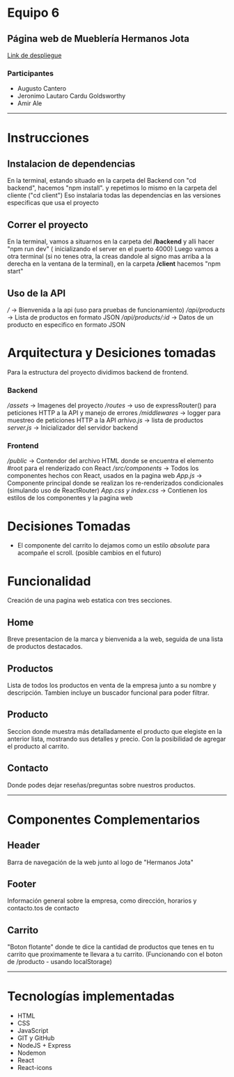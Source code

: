 # Equipo 6

## Página web de **Mueblería Hermanos Jota**
[Link de despliegue](https://proyecto-muebleria-hnos-j.vercel.app/)

### Participantes

* Augusto Cantero
* Jeronimo Lautaro Cardu Goldsworthy
* Amir Ale

---
# Instrucciones

## Instalacion de dependencias
En la terminal, estando situado en la carpeta del Backend con "cd backend", hacemos "npm install". y repetimos lo mismo en la carpeta del cliente ("cd client")
Eso instalaria todas las dependencias en las versiones especificas que usa el proyecto

## Correr el proyecto
En la terminal, vamos a situarnos en la carpeta del **/backend** y alli hacer "npm run dev" ( inicializando el server en el puerto 4000)
Luego vamos a otra terminal (si no tenes otra, la creas dandole al signo mas arriba a la derecha en la ventana de la terminal), en la carpeta **/client** hacemos
"npm start"

## Uso de la API
*/* -> Bienvenida a la api (uso para pruebas de funcionamiento)
*/api/products* -> Lista de productos en formato JSON
*/api/products/:id* -> Datos de un producto en especifico en formato JSON

# Arquitectura y Desiciones tomadas

Para la estructura del proyecto dividimos backend de frontend.
### Backend
*/assets* -> Imagenes del proyecto
*/routes* -> uso de expressRouter() para peticiones HTTP a la API y manejo de errores
*/middlewares* -> logger para muestreo de peticiones HTTP a la API
*arhivo.js* -> lista de productos
*server.js* -> Inicializador del servidor backend

### Frontend
*/public* -> Contendor del archivo HTML donde se encuentra el elemento #root para el renderizado con React
*/src/components* -> Todos los componentes hechos con React, usados en la pagina web
*App.js* -> Componente principal donde se realizan los re-renderizados condicionales (simulando uso de ReactRouter)
*App.css y index.css* -> Contienen los estilos de los componentes y la pagina web

# Decisiones Tomadas
- El componente del carrito lo dejamos como un estilo *absolute* para acompañe el scroll. (posible cambios en el futuro)

# Funcionalidad
Creación de una pagina web estatica con tres secciones.

## Home
Breve presentacion de la marca y bienvenida a la web, seguida de una lista de productos destacados.

## Productos
Lista de todos los productos en venta de la empresa junto a su nombre y descripción. Tambien incluye un buscador funcional para poder filtrar.

## Producto
Seccion donde muestra más detalladamente el producto que elegiste en la anterior lista, mostrando sus detalles y precio. Con la posibilidad de agregar el producto al carrito.

## Contacto
Donde podes dejar reseñas/preguntas sobre nuestros productos.

---

# Componentes Complementarios

## Header
Barra de navegación de la web junto al logo de "Hermanos Jota"

## Footer
Información general sobre la empresa, como dirección, horarios y contacto.tos de contacto

## Carrito
"Boton flotante" donde te dice la cantidad de productos que tenes en tu carrito que proximamente te llevara a tu carrito.
(Funcionando con el boton de /producto - usando localStorage) 

---

# Tecnologías implementadas

* HTML
* CSS
* JavaScript
* GIT y GitHub
* NodeJS + Express
* Nodemon
* React
* React-icons

